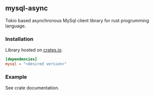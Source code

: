 ## mysql-async
Tokio based asynchronous MySql client library for rust progrumming language.

### Installation
Library hosted on [crates.io](https://crates.io/crates/mysql_async/).
```toml
[dependencies]
mysql = "<desired version>"
```

### Example
See crate documentation.
